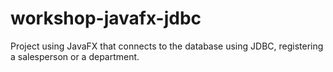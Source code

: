 # workshop-javafx-jdbc
Project using JavaFX that connects to the database using JDBC, registering a salesperson or a department.

